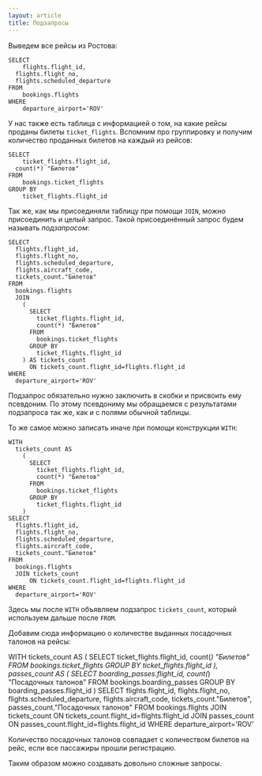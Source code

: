 ```yaml
---
layout: article
title: Подзапросы
---
```

Выведем все рейсы из Ростова:

    SELECT
    	flights.flight_id,
      flights.flight_no,
      flights.scheduled_departure
    FROM
    	bookings.flights
    WHERE
    	departure_airport='ROV'

У нас также есть таблица с информацией о том, на какие рейсы проданы билеты `ticket_flights`. Вспомним про группировку и получим количество проданных билетов на каждый из рейсов:

    SELECT
    	ticket_flights.flight_id,
      count(*) "Билетов"
    FROM
    	bookings.ticket_flights
    GROUP BY
    	ticket_flights.flight_id

Так же, как мы присоединяли таблицу при помощи `JOIN`, можно присоединить и целый запрос. Такой присоединённый запрос будем называть *подзапросом*:

    SELECT
      flights.flight_id,
      flights.flight_no,
      flights.scheduled_departure,
      flights.aircraft_code,
      tickets_count."Билетов"
    FROM
      bookings.flights
      JOIN
        (
          SELECT
          	ticket_flights.flight_id,
            count(*) "Билетов"
          FROM
          	bookings.ticket_flights
          GROUP BY
          	ticket_flights.flight_id
        ) AS tickets_count
          ON tickets_count.flight_id=flights.flight_id
    WHERE
      departure_airport='ROV'

Подзапрос обязательно нужно заключить в скобки и присвоить ему псевдоним. По этому псевдониму мы обращаемся с результатами подзапроса так же, как и с полями обычной таблицы.

То же самое можно записать иначе при помощи конструкции `WITH`:

    WITH
      tickets_count AS
        (
          SELECT
            ticket_flights.flight_id,
            count(*) "Билетов"
          FROM
            bookings.ticket_flights
          GROUP BY
            ticket_flights.flight_id
        )
    SELECT
      flights.flight_id,
      flights.flight_no,
      flights.scheduled_departure,
      flights.aircraft_code,
      tickets_count."Билетов"
    FROM
      bookings.flights
      JOIN tickets_count
          ON tickets_count.flight_id=flights.flight_id
    WHERE
      departure_airport='ROV'

Здесь мы после `WITH` объявляем подзапрос `tickets_count`, который используем дальше после `FROM`.

Добавим сюда информацию о количестве выданных посадочных талонов на рейсы:

  WITH
    tickets_count AS
      (
        SELECT
          ticket_flights.flight_id,
          count(*) "Билетов"
        FROM
          bookings.ticket_flights
        GROUP BY
          ticket_flights.flight_id
      ),
    passes_count AS
      (
        SELECT
          boarding_passes.flight_id,
          count(*) "Посадочных талонов"
        FROM
          bookings.boarding_passes
        GROUP BY
          boarding_passes.flight_id
      )
  SELECT
    flights.flight_id,
    flights.flight_no,
    flights.scheduled_departure,
    flights.aircraft_code,
    tickets_count."Билетов",
    passes_count."Посадочных талонов"
  FROM
    bookings.flights
    JOIN tickets_count
      ON tickets_count.flight_id=flights.flight_id
    JOIN passes_count
      ON passes_count.flight_id=flights.flight_id
  WHERE
    departure_airport='ROV'

Количество посадочных талонов совпадает с количеством билетов на рейс, если все пассажиры прошли регистрацию.

Таким образом можно создавать довольно сложные запросы.
